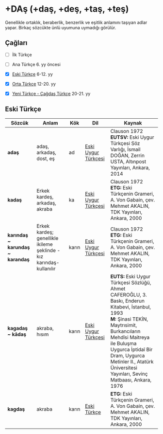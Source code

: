 # +DAş (+daş, +deş, +taş, +teş)

Genellikle ortaklık, beraberlik, benzerlik ve eşitlik anlamını taşıyan adlar yapar. Birkaç sözcükte ünlü uyumuna uymadığı görülür.

## Çağları

- [ ] İlk Türkçe
- [ ] Ana Türkçe 6. yy öncesi
- [x] [Eski Türkçe] 6-12. yy
- [x] [Orta Türkçe] 12-20. yy
- [x] [Yeni Türkçe - Çağdaş Türkçe] 20-21. yy


## Eski Türkçe


| Sözcük | Anlam | Kök | Dil | Kaynak |
|--------|-------|-----|-----|--------|
| **adaş** | adaş, arkadaş, dost, eş | ad | [Eski Uygur Türkçesi] | Clauson 1972<br> **EUTSV:** Eski Uygur Türkçesi Söz Varlığı, İsmail DOĞAN, Zerrin USTA, Altınpost Yayınları, Ankara, 2014 |
| **kadaş** | Erkek kardeş, arkadaş, akraba | ka | [Eski Uygur Türkçesi] | Clauson 1972 <br> **ETG:** Eski Türkçenin Grameri, A. Von Gabain, çev. Mehmet AKALIN, TDK Yayınları, Ankara, 2000 |
| **karındaş ~ karundaş ~ karandaş** | Erkek kardeş; genellikle ikileme şeklinde -kız karındaş- kullanılır | karın | [Eski Uygur Türkçesi] | Clauson 1972<br> **ETG:** Eski Türkçenin Grameri, A. Von Gabain, çev. Mehmet AKALIN, TDK Yayınları, Ankara, 2000 |
| **kagadaş ~ kādaş** | akraba, hısım | karın | [Eski Uygur Türkçesi] | **EUTS:** Eski Uygur Türkçesi Sözlüğü, Ahmet CAFEROĞLU, 3. Baskı, Enderun Kitabevi, İstanbul, 1993<br>**M:** Şinasi TEKİN, Maytrısimit, Burkancıların Mehdîsi Maitreya ile Buluşma Uygurca İptidaî Bir Dram, Uygurca Metinler II., Atatürk Üniversitesi Yayınları, Sevinç Matbaası, Ankara, 1976 |
| **kagdaş** | akraba | karın | [Eski Türkçe] | **ETG:** Eski Türkçenin Grameri, A. Von Gabain, çev. Mehmet AKALIN, TDK Yayınları, Ankara, 2000 |


[Eski Türkçe]: <#>
[Orta Türkçe]: <#>
[Yeni Türkçe - Çağdaş Türkçe]: <#>
[Eski Uygur Türkçesi]: <#>
[Clauson 1972, EUTSV]: <#>
